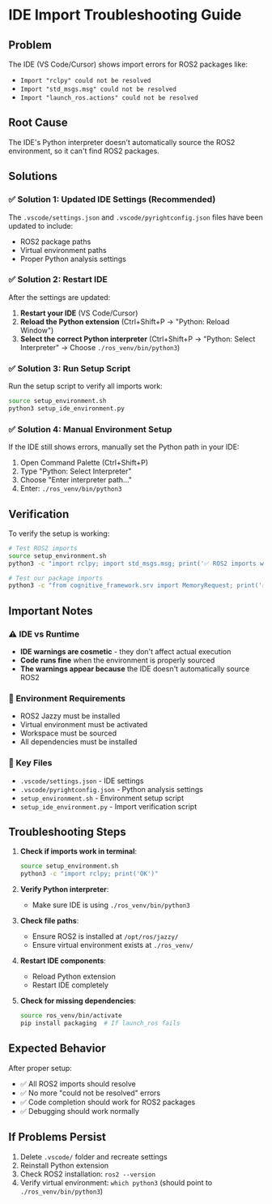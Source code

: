 # IDE Import Troubleshooting Guide

## Problem
The IDE (VS Code/Cursor) shows import errors for ROS2 packages like:
- `Import "rclpy" could not be resolved`
- `Import "std_msgs.msg" could not be resolved`
- `Import "launch_ros.actions" could not be resolved`

## Root Cause
The IDE's Python interpreter doesn't automatically source the ROS2 environment, so it can't find ROS2 packages.

## Solutions

### ✅ Solution 1: Updated IDE Settings (Recommended)
The `.vscode/settings.json` and `.vscode/pyrightconfig.json` files have been updated to include:
- ROS2 package paths
- Virtual environment paths
- Proper Python analysis settings

### ✅ Solution 2: Restart IDE
After the settings are updated:
1. **Restart your IDE** (VS Code/Cursor)
2. **Reload the Python extension** (Ctrl+Shift+P → "Python: Reload Window")
3. **Select the correct Python interpreter** (Ctrl+Shift+P → "Python: Select Interpreter" → Choose `./ros_venv/bin/python3`)

### ✅ Solution 3: Run Setup Script
Run the setup script to verify all imports work:
```bash
source setup_environment.sh
python3 setup_ide_environment.py
```

### ✅ Solution 4: Manual Environment Setup
If the IDE still shows errors, manually set the Python path in your IDE:
1. Open Command Palette (Ctrl+Shift+P)
2. Type "Python: Select Interpreter"
3. Choose "Enter interpreter path..."
4. Enter: `./ros_venv/bin/python3`

## Verification
To verify the setup is working:
```bash
# Test ROS2 imports
source setup_environment.sh
python3 -c "import rclpy; import std_msgs.msg; print('✅ ROS2 imports work')"

# Test our package imports
python3 -c "from cognitive_framework.srv import MemoryRequest; print('✅ Service imports work')"
```

## Important Notes

### ⚠️ IDE vs Runtime
- **IDE warnings are cosmetic** - they don't affect actual execution
- **Code runs fine** when the environment is properly sourced
- **The warnings appear because** the IDE doesn't automatically source ROS2

### 🔧 Environment Requirements
- ROS2 Jazzy must be installed
- Virtual environment must be activated
- Workspace must be sourced
- All dependencies must be installed

### 📁 Key Files
- `.vscode/settings.json` - IDE settings
- `.vscode/pyrightconfig.json` - Python analysis settings
- `setup_environment.sh` - Environment setup script
- `setup_ide_environment.py` - Import verification script

## Troubleshooting Steps

1. **Check if imports work in terminal**:
   ```bash
   source setup_environment.sh
   python3 -c "import rclpy; print('OK')"
   ```

2. **Verify Python interpreter**:
   - Make sure IDE is using `./ros_venv/bin/python3`

3. **Check file paths**:
   - Ensure ROS2 is installed at `/opt/ros/jazzy/`
   - Ensure virtual environment exists at `./ros_venv/`

4. **Restart IDE components**:
   - Reload Python extension
   - Restart IDE completely

5. **Check for missing dependencies**:
   ```bash
   source ros_venv/bin/activate
   pip install packaging  # If launch_ros fails
   ```

## Expected Behavior
After proper setup:
- ✅ All ROS2 imports should resolve
- ✅ No more "could not be resolved" errors
- ✅ Code completion should work for ROS2 packages
- ✅ Debugging should work normally

## If Problems Persist
1. Delete `.vscode/` folder and recreate settings
2. Reinstall Python extension
3. Check ROS2 installation: `ros2 --version`
4. Verify virtual environment: `which python3` (should point to `./ros_venv/bin/python3`) 